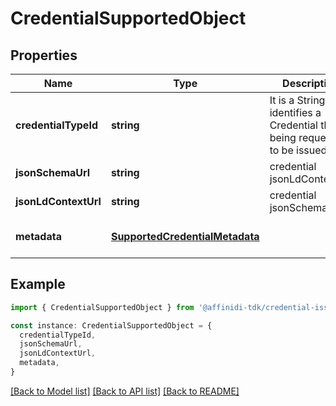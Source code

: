 # CredentialSupportedObject

## Properties

| Name                 | Type                                                              | Description                                                                       | Notes                             |
| -------------------- | ----------------------------------------------------------------- | --------------------------------------------------------------------------------- | --------------------------------- |
| **credentialTypeId** | **string**                                                        | It is a String that identifies a Credential that is being requested to be issued. | [default to undefined]            |
| **jsonSchemaUrl**    | **string**                                                        | credential jsonLdContextUrl                                                       | [default to undefined]            |
| **jsonLdContextUrl** | **string**                                                        | credential jsonSchemaUrl                                                          | [default to undefined]            |
| **metadata**         | [**SupportedCredentialMetadata**](SupportedCredentialMetadata.md) |                                                                                   | [optional] [default to undefined] |

## Example

```typescript
import { CredentialSupportedObject } from '@affinidi-tdk/credential-issuance-client'

const instance: CredentialSupportedObject = {
  credentialTypeId,
  jsonSchemaUrl,
  jsonLdContextUrl,
  metadata,
}
```

[[Back to Model list]](../README.md#documentation-for-models) [[Back to API list]](../README.md#documentation-for-api-endpoints) [[Back to README]](../README.md)
